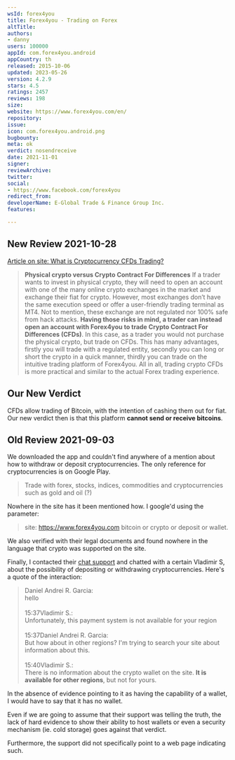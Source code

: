```yaml
---
wsId: forex4you
title: Forex4you - Trading on Forex
altTitle: 
authors:
- danny
users: 100000
appId: com.forex4you.android
appCountry: th
released: 2015-10-06
updated: 2023-05-26
version: 4.2.9
stars: 4.5
ratings: 2457
reviews: 198
size: 
website: https://www.forex4you.com/en/
repository: 
issue: 
icon: com.forex4you.android.png
bugbounty: 
meta: ok
verdict: nosendreceive
date: 2021-11-01
signer: 
reviewArchive: 
twitter: 
social:
- https://www.facebook.com/forex4you
redirect_from: 
developerName: E-Global Trade & Finance Group Inc.
features: 

---
```


## New Review 2021-10-28

[Article on site: What is Cryptocurrency CFDs Trading?](https://www.forex4you.com/en/trading-school/what-is-cryptocurrency-cfds-trading/)

> **Physical crypto versus Crypto Contract For Differences**
> If a trader wants to invest in physical crypto, they will need to open an account with one of the many online crypto exchanges in the market and exchange their fiat for crypto. However, most exchanges don’t have the same execution speed or offer a user-friendly trading terminal as MT4. Not to mention, these exchange are not regulated nor 100% safe from hack attacks. **Having those risks in mind, a trader can instead open an account with Forex4you to trade Crypto Contract For Differences (CFDs)**. In this case, as a trader you would not purchase the physical crypto, but trade on CFDs. This has many advantages, firstly you will trade with a regulated entity, secondly you can long or short the crypto in a quick manner, thirdly you can trade on the intuitive trading platform of Forex4you. All in all, trading crypto CFDs is more practical and similar to the actual Forex trading experience.

## Our New Verdict

CFDs allow trading of Bitcoin, with the intention of cashing them out for fiat. Our new verdict then is that this platform **cannot send or receive bitcoins**.

## Old Review 2021-09-03

We downloaded the app and couldn't find anywhere of a mention about how to withdraw or deposit cryptocurrencies. The only reference for cryptocurrencies is on Google Play.

> Trade with forex, stocks, indices, commodities and cryptocurrencies such as gold and oil (?)

Nowhere in the site has it been mentioned how. I google'd using the parameter:

> site: https://www.forex4you.com bitcoin or crypto or deposit or wallet.

We also verified with their legal documents and found nowhere in the language that crypto was supported on the site.

Finally, I contacted their [chat support](https://support.eglobal-group.com/visitor/index.php?/LiveChat/Chat/Start) and chatted with a certain Vladimir S, about the possibility of depositing or withdrawing cryptocurrencies. Here's a quote of the interaction:

> Daniel Andrei R. Garcia:<br>
> hello<br><br>
> 15:37Vladimir S.:<br>
> Unfortunately, this payment system is not available for your region<br><br>
> 15:37Daniel Andrei R. Garcia:<br>
> But how about in other regions? I'm trying to search your site about information about this.<br><br>
> 15:40Vladimir S.:<br>
> There is no information about the crypto wallet on the site. **It is available for other regions**, but not for yours.

In the absence of evidence pointing to it as having the capability of a wallet, I would have to say that it has no wallet.

Even if we are going to assume that their support was telling the truth, the lack of hard evidence to show their ability to host wallets or even a security mechanism (ie. cold storage) goes against that verdict.

Furthermore, the support did not specifically point to a web page indicating such.
